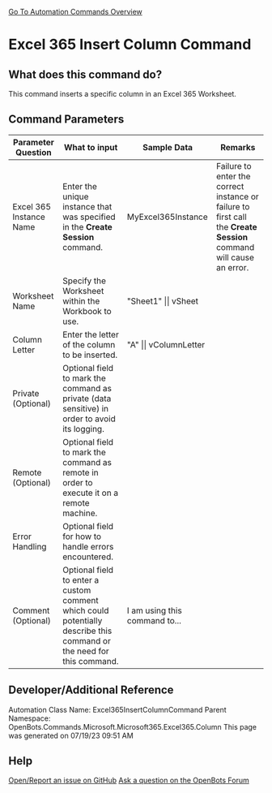 <!--TITLE: Excel 365 Insert Column Command -->
<!-- SUBTITLE: a command in the Microsoft Commands\Microsoft 365\Excel 365\Column group. -->
[Go To Automation Commands Overview](/automation-commands)


# Excel 365 Insert Column Command


## What does this command do?
This command inserts a specific column in an Excel 365 Worksheet.


## Command Parameters
| Parameter Question   	| What to input  	|  Sample Data 	| Remarks  	|
| ---                    | ---               | ---           | ---       |
|Excel 365 Instance Name|Enter the unique instance that was specified in the **Create Session** command.|MyExcel365Instance|Failure to enter the correct instance or failure to first call the **Create Session** command will cause an error.|
|Worksheet Name|Specify the Worksheet within the Workbook to use.|"Sheet1" \|\| vSheet||
|Column Letter|Enter the letter of the column to be inserted.|"A" \|\| vColumnLetter||
|Private (Optional)|Optional field to mark the command as private (data sensitive) in order to avoid its logging.|||
|Remote (Optional)|Optional field to mark the command as remote in order to execute it on a remote machine.|||
|Error Handling|Optional field for how to handle errors encountered.|||
|Comment (Optional)|Optional field to enter a custom comment which could potentially describe this command or the need for this command.|I am using this command to...||


## Developer/Additional Reference
Automation Class Name: Excel365InsertColumnCommand
Parent Namespace: OpenBots.Commands.Microsoft.Microsoft365.Excel365.Column
This page was generated on 07/19/23 09:51 AM


## Help
[Open/Report an issue on GitHub](https://github.com/OpenBotsAI/OpenBots.Studio/issues/new)
[Ask a question on the OpenBots Forum](https://openbots.ai/forums/)
